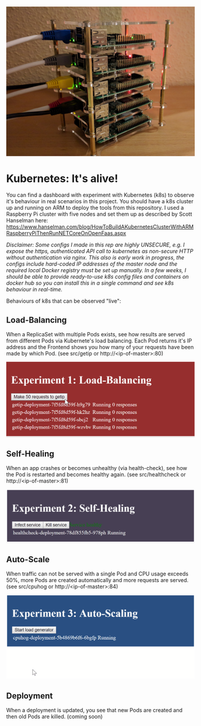 ![Raspberry Pi cluster](docs/kube-pi.png)

# Kubernetes: It's alive!

You can find a dashboard with experiment with Kubernetes (k8s) to observe it's behaviour in real scenarios in this project.
You should have a k8s cluster up and running on ARM to deploy the tools from this repository.
I used a Raspberry Pi cluster with five nodes and set them up as described by Scott Hanselman here: https://www.hanselman.com/blog/HowToBuildAKubernetesClusterWithARMRaspberryPiThenRunNETCoreOnOpenFaas.aspx

*Disclaimer: Some configs I made in this rep are highly UNSECURE, e.g. I expose the https, authenticated API call to kubernetes as non-secure HTTP without authentication via nginx.
This also is early work in progress, the configs include hard-coded IP addresses of the master node and the required local Docker registry must be set up manually.
In a few weeks, I should be able to provide ready-to-use k8s config files and containers on docker hub so you can install this in a single command and see k8s behaviour in real-time.*

Behaviours of k8s that can be observed "live":

## Load-Balancing
When a ReplicaSet with multiple Pods exists, see how results are served from different Pods via Kubernete's load balancing. Each Pod returns it's IP address and the Frontend shows you how many of your requests have been made by which Pod.
(see src/getip or http://\<ip-of-master\>:80)


![Experiment 1 Demo](docs/demo-experiment-1.gif)

## Self-Healing
When an app crashes or becomes unhealthy (via health-check), see how the Pod is restarted and becomes healthy again.
(see src/healthcheck or http://\<ip-of-master\>:81)

![Experiment 2 Demo](docs/demo-experiment-2.gif)

## Auto-Scale
When traffic can not be served with a single Pod and CPU usage exceeds 50%, more Pods are created automatically and more requests are served.
(see src/cpuhog or http://\<ip-of-master\>:84)

![Experiment 3 Demo](docs/demo-experiment-3.gif)

## Deployment
When a deployment is updated, you see that new Pods are created and then old Pods are killed. (coming soon)

